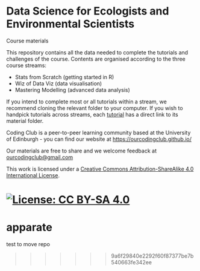 # Data Science for Ecologists and Environmental Scientists
Course materials

This repository contains all the data needed to complete the tutorials and challenges of the course. Contents are organised according to the three course streams:

* Stats from Scratch (getting started in R)
* Wiz of Data Viz (data visualisation)
* Mastering Modelling (advanced data analysis)

If you intend to complete most or all tutorials within a stream, we recommend cloning the relevant folder to your computer. If you wish to handpick tutorials across streams, each [tutorial](https://ourcodingclub.github.io/tutorials/) has a direct link to its material folder. 

Coding Club is a peer-to-peer learning community based at the University of Edinburgh - you can find our website at https://ourcodingclub.github.io/

Our materials are free to share and we welcome feedback at ourcodingclub@gmail.com

This work is licensed under a [Creative Commons Attribution-ShareAlike 4.0 International License](https://creativecommons.org/licenses/by-sa/4.0/).

[![License: CC BY-SA 4.0](https://licensebuttons.net/l/by-sa/4.0/80x15.png)](https://creativecommons.org/licenses/by-sa/4.0/)
=======
# apparate
test to move repo
>>>>>>> 9a6f29840e2292f60f87377be7b540663fe342ee
